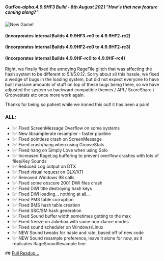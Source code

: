 ##### OutFox-alpha.4.9.9HF3 Build - 8th August 2021 "How's that new feature coming along?"
![New Game!](https://user-images.githubusercontent.com/11047768/128260941-a55ffd0a-6869-4d31-ada4-fecf8ea89de0.png)


#### (Incorporates Internal Builds 4.9.9HF3-rc0 to 4.9.9HF2-rc2)
#### (Incorporates Internal Builds 4.9.9HF2-rc0 to 4.9.9HF2-rc3)
#### (Incorporates Internal Builds 4.9.9HF-rc0 to 4.9.9HF-rc4)

Right, we finally fixed the annoying RageFile glitch that was affecting the hash system to be different to 5.1/5.0.12. Sorry about all this hassle, we fixed a wedge of bugs in the loading system, but did not expect everyone to have built massive amounts of stuff on top of these bugs being there, so we have adjusted the system so backward compatible themes / API / ScoreShare / Groovestats etc once more work again.

Thanks for being so patient while we ironed this out! it has been a pain!

### **ALL:**
* ❕✅ Fixed ScreenMessage Overflow on some systems
* ❕✅ New libsamplerate resampler - faster pipeline
* ❕✅ Fixed pointless crash on ScreenMessage
* ❕✅ Fixed crash/hang when using GrooveStats
* ❕✅ Fixed hang on Simply Love when using Solo
* ❕✅ Increased RageLog buffering to prevent overflow crashes with lots of files/Key Sounds
* ❕✅ Reduced Log output on DTX
* ❕✅ Fixed visual request on GLX/X11
* ❕✅ Removed Windows 98 calls
* ❕✅ Fixed some obscure 2001 DWI files crash
* ❕✅ Fixed DWI title destroying hash keys
* ❕✅ Fixed DWI loading... nothing at all...
* ❕✅ Fixed PMS table corruption
* ❕✅ Fixed BMS hash table creation
* ❕✅ Fixed SSC/SM hash generation
* ❕✅ Fixed Sound buffer width sometimes getting to the max
* ❕✅ Fixed freeze on Jukebox with some non-dance modes
* ❕✅ Fixed sound scheduler on Windows/Linux
* ❕✅ NEW Sound tweaks for haste and rate, based off of new code
* ❕✅ NEW Sound resample preference, leave it alone for now, as it replicates RageSoundResample fine.

## [Full Readup...](BuildChangeLogs.html?Version=OUTFOX4.9.9HF)